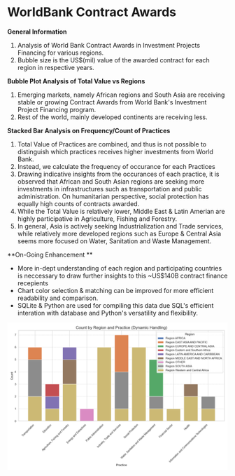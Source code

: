 # WorldBank Contract Awards  

**General Information**  
1. Analysis of World Bank Contract Awards in Investment Projects Financing for various regions.
2. Bubble size is the US$(mil) value of the awarded contract for each region in respective years.  

**Bubble Plot Analysis of Total Value vs Regions**  
1. Emerging markets, namely African regions and South Asia are receiving stable or growing Contract Awards from World Bank's Investment Project Financing program.
2. Rest of the world, mainly developed continents are receiving less.

**Stacked Bar Analysis on Frequency/Count of Practices**  
1. Total Value of Practices are combined, and thus is not possible to distinguish which practices receives higher investments from World Bank.
2. Instead, we calculate the frequency of occurance for each Practices
3. Drawing indicative insights from the occurances of each practice, it is observed that African and South Asian regions are seeking more investments in infrastructures such as transportation and public administration.  On humanitarian perspective, social protection has equally high counts of contracts awarded.
4. While the Total Value is relatively lower, Middle East & Latin Amerian are highly participative in Agriculture, Fishing and Forestry.
5. In general, Asia is actively seeking Industrialization and Trade services, while relatively more developed regions such as Europe & Central Asia seems more focused on Water, Sanitation and Waste Management.

**On-Going Enhancement  **
- More in-dept understanding of each region and participating countries is neccessary to draw further insights to this ~US$140B contract finance recepients 
- Chart color selection & matching can be improved for more efficient readability and comparison.  
- SQLite & Python are used for compiling this data due SQL's efficient interation with database and Python's versatility and flexibility.


![alt text](https://github.com/lviviol/WorldBankPracticeContracts/blob/main/WBPractice.png?raw=true)
